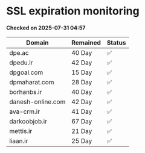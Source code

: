 # SSL expiration monitoring

**Checked on 2025-07-31 04:57**

| Domain | Remained | Status       |
|--------|----------|--------------|
| dpe.ac     | 40 Day   | ✅ |
| dpedu.ir     | 42 Day   | ✅ |
| dpgoal.com     | 15 Day   | ✅ |
| dpmaharat.com     | 28 Day   | ✅ |
| borhanbs.ir     | 40 Day   | ✅ |
| danesh-online.com     | 42 Day   | ✅ |
| ava-crm.ir     | 41 Day   | ✅ |
| darkoobjob.ir     | 67 Day   | ✅ |
| mettis.ir     | 21 Day   | ✅ |
| liaan.ir     | 25 Day   | ✅ |
